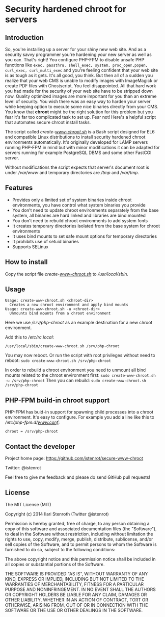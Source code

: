 # Security hardened chroot for servers

## Introduction

So, you're installing up a server for your shiny new web site. And as a security savvy programmer you're hardening your new server as well as you can. That's right! You configure PHP-FPM to disable unsafe PHP functions like `exec, passthru, shell_exec, system, proc_open,popen, curl_exec, curl_multi_exec` and you're feeling confident that your web site is as tough as it gets. It's all good, you think. But then all of a sudden you realize that your web CMS is unable to modify images with ImageMagick or create PDF files with Ghostscript. You feel disappointed. All that hard work you had made for the security of your web site have to be stripped down now. Quality optimized images are more important for you than an extreme level of security. You wish there was an easy way to harden your server while keeping option to execute some nice binaries directly from your CMS. You know that **chroot** might be the right solution for this problem but you fear it's far too complicated task to set up. Fear not! Here's a helpful script that automates secure chroot install tasks.

The script called *create-www-chroot.sh* is a Bash script designed for EL6 and compatible Linux distributions to install security hardened chroot environments automatically. It's originally developed for LAMP servers running PHP-FPM in mind but with minor modifications it can be adapted for servers running for example PostgreSQL DBMS and some other FastCGI server.

Without modifications the script expects that server's document root is under */var/www* and temporary directories are */tmp* and */var/tmp*.

## Features

* Provides only a limited set of system binaries inside chroot environments, you have control what system binaries you provide
* You don't need to update chroot environments separately from the base system, all binaries are hard linked and libraries are bind mounted
* You don't need to rebuild chroot environments to add system fonts
* It creates temporary directories isolated from the base system for chroot environments
* It uses bind mounts to set safe mount options for temporary directories
* It prohibits use of setuid binaries
* Supports SELinux

## How to install

Copy the script file *create-www-chroot.sh* to */usr/local/sbin*.

## Usage

```
Usage: create-www-chroot.sh <chroot-dir>
  Creates a new chroot environment and apply bind mounts
Usage: create-www-chroot.sh -u <chroot-dir>
  Unmounts bind mounts from a chroot environment
```

Here we use */srv/php-chroot* as an example destination for a new chroot environment.

Add this to */etc/rc.local*:
```
/usr/local/sbin/create-www-chroot.sh /srv/php-chroot
```

You may now reboot. Or run the script with root privileges without need to reboot: `sudo create-www-chroot.sh /srv/php-chroot`

In order to rebuild a chroot environment you need to unmount all bind mounts related to the chroot environment first: `sudo create-www-chroot.sh -u /srv/php-chroot`
Then you can rebuild: `sudo create-www-chroot.sh /srv/php-chroot`

## PHP-FPM build-in chroot support

PHP-FPM has buid-in support for spawning child processes into a chroot environment. It's easy to configure. For example you add a line like this to */etc/php-fpm.d/www.conf*:
```
chroot = /srv/php-chroot
```

## Contact the developer

Project home page: https://github.com/istenrot/secure-www-chroot

Twitter: @istenrot

Feel free to give me feedback and please do send GitHub pull requests!

## License

The MIT License (MIT)

Copyright (c) 2014 Ilari Stenroth (Twitter @istenrot)

Permission is hereby granted, free of charge, to any person obtaining a copy
of this software and associated documentation files (the "Software"), to deal
in the Software without restriction, including without limitation the rights
to use, copy, modify, merge, publish, distribute, sublicense, and/or sell
copies of the Software, and to permit persons to whom the Software is
furnished to do so, subject to the following conditions:

The above copyright notice and this permission notice shall be included in all
copies or substantial portions of the Software.

THE SOFTWARE IS PROVIDED "AS IS", WITHOUT WARRANTY OF ANY KIND, EXPRESS OR
IMPLIED, INCLUDING BUT NOT LIMITED TO THE WARRANTIES OF MERCHANTABILITY,
FITNESS FOR A PARTICULAR PURPOSE AND NONINFRINGEMENT. IN NO EVENT SHALL THE
AUTHORS OR COPYRIGHT HOLDERS BE LIABLE FOR ANY CLAIM, DAMAGES OR OTHER
LIABILITY, WHETHER IN AN ACTION OF CONTRACT, TORT OR OTHERWISE, ARISING FROM,
OUT OF OR IN CONNECTION WITH THE SOFTWARE OR THE USE OR OTHER DEALINGS IN THE
SOFTWARE.

